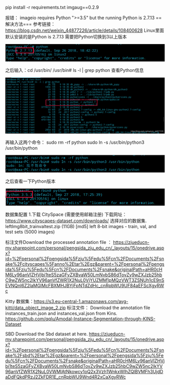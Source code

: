 pip install -r requirements.txt
imgaug==0.2.9

报错： imageio requires Python ">=3.5" but the running Python is 2.7.13
==解决方法===
参考链接：https://blog.csdn.net/weixin_44877226/article/details/108400628
Linux里面默认安装的是Python is 2.7.13
需要把Python切换到3以上版本

![pro1](images/pro1.png)

之后输入：cd /usr/bin/
/usr/bin# ls -l | grep python
查看Python信息

![pro2](images/pro2.png)

再输入这两个命令：
sudo rm -rf python
sudo ln -s /usr/bin/python3 /usr/bin/python

![pro3](images/pro3.png)

之后查看一下Python版本

![pro4](images/pro4.png)

数据集配置
1.下载
CitySpace (需要使用邮箱注册)
下载网址：https://www.cityscapes-dataset.com/downloads/
选择对应的数据集.
leftImg8bit_trainvaltest.zip (11GB) [md5]
left 8-bit images - train, val, and test sets (5000 images)

标注文件Download the processed annotation file ：
https://zjueducn-my.sharepoint.com/personal/pengsida_zju_edu_cn/_layouts/15/onedrive.aspx?id=%2Fpersonal%2Fpengsida%5Fzju%5Fedu%5Fcn%2FDocuments%2Fsnake%2Fcityscapes%5Fanno%2Etar%2Egz&parent=%2Fpersonal%2Fpengsida%5Fzju%5Fedu%5Fcn%2FDocuments%2Fsnake&originalPath=aHR0cHM6Ly96anVlZHVjbi1teS5zaGFyZXBvaW50LmNvbS86dTovZy9wZXJzb25hbC9wZW5nc2lkYV96anVfZWR1X2NuL0VjYUZMM1pMQzVWT3ZSNUh1cE9nSEVNQnl6Z2laMGlMcFBXMHJBYjFpNTdZdHc_cnRpbWU9UF84aEFScXgyRWc

Kitty
数据集：https://s3.eu-central-1.amazonaws.com/avg-kitti/data_object_image_2.zip
标注文件：
Download the annotation file instances_train.json and instances_val.json from Kins.
https://github.com/qqlu/Amodal-Instance-Segmentation-through-KINS-Dataset

SBD
Download the Sbd dataset at here.
https://zjueducn-my.sharepoint.com/personal/pengsida_zju_edu_cn/_layouts/15/onedrive.aspx?id=%2Fpersonal%2Fpengsida%5Fzju%5Fedu%5Fcn%2FDocuments%2Fsnake%2Fsbd%2Etar%2Egz&parent=%2Fpersonal%2Fpengsida%5Fzju%5Fedu%5Fcn%2FDocuments%2Fsnake&originalPath=aHR0cHM6Ly96anVlZHVjbi1teS5zaGFyZXBvaW50LmNvbS86dTovZy9wZXJzb25hbC9wZW5nc2lkYV96anVfZWR1X2NuL0VWMlAtNkowcy1oQ2x3Vzh1WnkxWlhZQlBVMFh3UjdDaDdFQkdPRzJ2ZkFDR1E_cnRpbWU9Wnd4R2xCaXgyRWc



